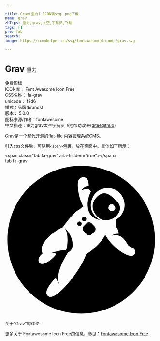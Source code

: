 ```yaml
---

title: Grav(重力) ICON转svg、png下载
name: grav
zhTips: 重力,grav,太空,宇航员,飞翔
tags: []
pre: fab
search: 
image: https://iconhelper.cn/svg/fontawesome/brands/grav.svg

---
```


# Grav  <small style="font-size: 60%;font-weight: 100">重力</small>


<div class="detail-page">
<p>
<span><span class="badge-success badge">免费图标</span> </span>
<br/>
<span>
ICON库：
<span class="badge-secondary badge">Font Awesome Icon Free</span> 
</span>
<br/>
<span>
CSS名称：
<span class="badge-secondary badge">fa-grav</span> 
</span>
<br/>
<span>
unicode：
<span class="badge-secondary badge">f2d6</span> 
<copy-btn content='f2d6' btn-title=""></copy-btn>
<copy-btn :content='String.fromCodePoint(parseInt("f2d6", 16))' btn-title="复制U"></copy-btn>
</span><br/><span>样式：<span class="badge-light badge">品牌(brands)</span></span>
<br/>
<span>
版本：
<span class="badge-secondary badge">5.0.0</span> 
</span>
<br/>
<span>图标来源/作者：<span class="badge-light badge">fontawesome</span></span> 
<br/>
<span class="zh-detail">中文描述：<span class="badge-primary badge">重力</span><span class="badge-primary badge">grav</span><span class="badge-primary badge">太空</span><span class="badge-primary badge">宇航员</span><span class="badge-primary badge">飞翔</span><span class="help-link"><span>帮助改进</span>(<a href="https://gitee.com/liuwave/icon-helper/edit/master/json/fontawesome/brands/grav.json" target="_blank" rel="noopener noreferrer">gitee</a><a href="https://github.com/liuwave/icon-helper/edit/master/json/fontawesome/brands/grav.json" target="_blank" rel="noopener noreferrer">github</a></span>)</span><br/>
</p>
</div><div class="description description alert alert-light">Grav是一个现代开源的flat-file 内容管理系统CMS。</div>
<div class="alert alert-dark">
  <i class="fab fa-grav fa-xs"></i>
  <i class="fab fa-grav fa-sm"></i>
  <i class="fab fa-grav fa-lg"></i>
  <i class="fab fa-grav fa-2x"></i>
  <i class="fab fa-grav fa-3x"></i>
  <i class="fab fa-grav fa-5x"></i>
  <i class="fab fa-grav fa-7x"></i>
</div>
<div>
  <p>引入css文件后，可以用<code>&lt;span&gt;</code>包裹，放在页面中。具体如下所示：    
  </p>
  <div class="alert alert-primary" style="font-size: 14px">
    &lt;span class="fab fa-grav" aria-hidden="true"&gt;&lt;/span&gt;
    <copy-btn content='<span class="fab fa-grav" aria-hidden="true"></span>'></copy-btn>
  </div>
  <div class="alert alert-secondary">
    <i class="fab fa-grav"
    style="font-size: 24px"
    aria-hidden="true"></i> fab fa-grav
    <copy-btn content="fab fa-grav" btn-title="复制图标名称"></copy-btn>
  </div>
</div>
<div id="svg" class="svg-wrap">
<svg xmlns="http://www.w3.org/2000/svg" viewBox="0 0 512 512"><path d="M301.1 212c4.4 4.4 4.4 11.9 0 16.3l-9.7 9.7c-4.4 4.7-11.9 4.7-16.6 0l-10.5-10.5c-4.4-4.7-4.4-11.9 0-16.6l9.7-9.7c4.4-4.4 11.9-4.4 16.6 0l10.5 10.8zm-30.2-19.7c3-3 3-7.8 0-10.5-2.8-3-7.5-3-10.5 0-2.8 2.8-2.8 7.5 0 10.5 3.1 2.8 7.8 2.8 10.5 0zm-26 5.3c-3 2.8-3 7.5 0 10.2 2.8 3 7.5 3 10.5 0 2.8-2.8 2.8-7.5 0-10.2-3-3-7.7-3-10.5 0zm72.5-13.3c-19.9-14.4-33.8-43.2-11.9-68.1 21.6-24.9 40.7-17.2 59.8.8 11.9 11.3 29.3 24.9 17.2 48.2-12.5 23.5-45.1 33.2-65.1 19.1zm47.7-44.5c-8.9-10-23.3 6.9-15.5 16.1 7.4 9 32.1 2.4 15.5-16.1zM504 256c0 137-111 248-248 248S8 393 8 256 119 8 256 8s248 111 248 248zm-66.2 42.6c2.5-16.1-20.2-16.6-25.2-25.7-13.6-24.1-27.7-36.8-54.5-30.4 11.6-8 23.5-6.1 23.5-6.1.3-6.4 0-13-9.4-24.9 3.9-12.5.3-22.4.3-22.4 15.5-8.6 26.8-24.4 29.1-43.2 3.6-31-18.8-59.2-49.8-62.8-22.1-2.5-43.7 7.7-54.3 25.7-23.2 40.1 1.4 70.9 22.4 81.4-14.4-1.4-34.3-11.9-40.1-34.3-6.6-25.7 2.8-49.8 8.9-61.4 0 0-4.4-5.8-8-8.9 0 0-13.8 0-24.6 5.3 11.9-15.2 25.2-14.4 25.2-14.4 0-6.4-.6-14.9-3.6-21.6-5.4-11-23.8-12.9-31.7 2.8.1-.2.3-.4.4-.5-5 11.9-1.1 55.9 16.9 87.2-2.5 1.4-9.1 6.1-13 10-21.6 9.7-56.2 60.3-56.2 60.3-28.2 10.8-77.2 50.9-70.6 79.7.3 3 1.4 5.5 3 7.5-2.8 2.2-5.5 5-8.3 8.3-11.9 13.8-5.3 35.2 17.7 24.4 15.8-7.2 29.6-20.2 36.3-30.4 0 0-5.5-5-16.3-4.4 27.7-6.6 34.3-9.4 46.2-9.1 8 3.9 8-34.3 8-34.3 0-14.7-2.2-31-11.1-41.5 12.5 12.2 29.1 32.7 28 60.6-.8 18.3-15.2 23-15.2 23-9.1 16.6-43.2 65.9-30.4 106 0 0-9.7-14.9-10.2-22.1-17.4 19.4-46.5 52.3-24.6 64.5 26.6 14.7 108.8-88.6 126.2-142.3 34.6-20.8 55.4-47.3 63.9-65 22 43.5 95.3 94.5 101.1 59z"/></svg>
</div>
<detail full-name='fa-grav'></detail>
<div>
<p>关于“Grav”的评论:</p>
</div>
<Vssue title="关于“Grav”的评论" ></Vssue>    
<div><p>更多关于  Fontawesome Icon Free的信息，参见：<a target="_blank" href="https://iconhelper.cn/fontawesome.html">Fontawesome Icon Free</a>
</p></div>
